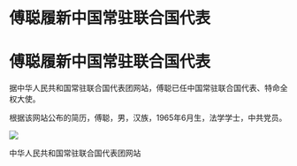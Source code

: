 # 傅聪履新中国常驻联合国代表

# 傅聪履新中国常驻联合国代表

据中华人民共和国常驻联合国代表团网站，傅聪已任中国常驻联合国代表、特命全权大使。

根据该网站公布的简历，傅聪，男，汉族，1965年6月生，法学学士，中共党员。

![](https://inews.gtimg.com/om_bt/OGrLTkV9w6ebACtF_2jMCXptRcBappIPSRdr958hWQoIIAA/1000)

中华人民共和国常驻联合国代表团网站

